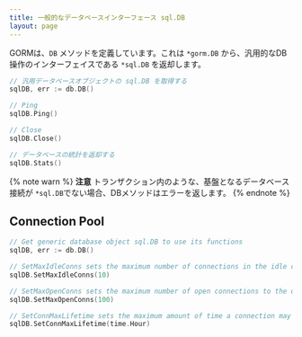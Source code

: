 ```yaml
---
title: 一般的なデータベースインターフェース sql.DB
layout: page
---
```


GORMは、`DB` メソッドを定義しています。これは `*gorm.DB` から、汎用的なDB操作のインターフェイスである `*sql.DB` を返却します。

```go
// 汎用データベースオブジェクトの sql.DB を取得する
sqlDB, err := db.DB()

// Ping
sqlDB.Ping()

// Close
sqlDB.Close()

// データベースの統計を返却する
sqlDB.Stats()
```

{% note warn %}
**注意** トランザクション内のような、基盤となるデータベース接続が `*sql.DB`でない場合、DBメソッドはエラーを返します。
{% endnote %}

## Connection Pool

```go
// Get generic database object sql.DB to use its functions
sqlDB, err := db.DB()

// SetMaxIdleConns sets the maximum number of connections in the idle connection pool.
sqlDB.SetMaxIdleConns(10)

// SetMaxOpenConns sets the maximum number of open connections to the database.
sqlDB.SetMaxOpenConns(100)

// SetConnMaxLifetime sets the maximum amount of time a connection may be reused.
sqlDB.SetConnMaxLifetime(time.Hour)
```
